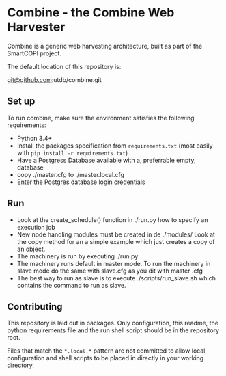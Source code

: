 Combine - the Combine Web Harvester
===================================

Combine is a generic web harvesting architecture, built as part of the
SmartCOPI project.

The default location of this repository is: 

  git@github.com:utdb/combine.git


Set up
------

To run combine, make sure the environment satisfies the following requirements:

  * Python 3.4+
  * Install the packages specification from `requirements.txt` (most easily with `pip install -r requirements.txt`)
  * Have a Postgress Database available with a, preferrable empty, database
  * copy ./master.cfg to ./master.local.cfg
  * Enter the Postgres database login credentials

Run
---
  * Look at the create_schedule() function in ./run.py how to specify an execution job
  * New node handling modules must be created in de ./modules/ Look at the copy method for an a simple example which just creates a copy of an object.
  * The machinery is run by executing ./run.py
  * The machinery runs default in master mode. To run the machinery in slave
    mode do the same with slave.cfg as you dit with master .cfg
  * The best way to run as slave is to execute ./scripts/run_slave.sh which
    contains the command to run as slave.


Contributing
-----------

This repository is laid out in packages. Only configuration, this readme, the python requirements file and the run shell script should be in the repository root.

Files that match the `*.local.*` pattern are not committed to allow local configuration and shell scripts to be placed in directly in your working directory.
